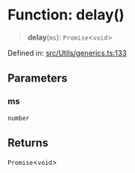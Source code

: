 # Function: delay()

> **delay**(`ms`): `Promise`\<`void`\>

Defined in: [src/Utils/generics.ts:133](https://github.com/Fokusdotid/bail/blob/3856b89f13bbe82f2e10396a28cd4ef2089de845/src/Utils/generics.ts#L133)

## Parameters

### ms

`number`

## Returns

`Promise`\<`void`\>
